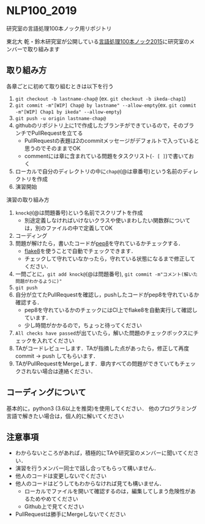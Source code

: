 # NLP100\_2019
研究室の言語処理100本ノック用リポジトリ

東北大 乾・鈴木研究室が公開している[言語処理100本ノック2015](http://www.cl.ecei.tohoku.ac.jp/nlp100/)に研究室のメンバーで取り組みます


## 取り組み方

各章ごとに初めて取り組むときは以下を行う
1. `git checkout -b lastname-chap@` (ex. `git checkout -b ikeda-chap1`)
2. `git commit -m"[WIP] Chap@ by lastname" --allow-empty`(ex. `git commit -m"[WIP] Chap1 by ikeda" --allow-empty`)
3. `git push -u origin lastname-chap@`
4. githubのリポジトリ上に1で作成したブランチができているので，そのブランチでPullRequestを立てる
    - PullRequestの表題は2のcommitメッセージがデフォルトで入っていると思うのでそのままでOK
    - commentには章に含まれている問題をタスクリスト(`- [ ]`)で書いておく
5. ローカルで自分のディレクトリの中に`chap@`(@は章番号)という名前のディレクトリを作成
6. 演習開始

演習の取り組み方
1. `knock@`(@は問題番号)という名前でスクリプトを作成
    - 別途定義しなければいけないクラスや使いまわしたい関数群については，別のファイルの中で定義してOK
2. コーディング
3. 問題が解けたら，書いたコードが[pep8](https://pep8-ja.readthedocs.io/ja/latest/)を守れているかチェックする．
    - [flake8](http://flake8.pycqa.org/en/latest/)を使うことで自動でチェックできます．
    - チェックして守れていなかったら，守れている状態になるまで修正してください．
4. 一問ごとに，`git add knock@`(@は問題番号), `git commit -m"コメント(解いた問題がわかるように)"`
5. `git push`
6. 自分が立てたPullRequestを確認し，pushしたコードがpep8を守れているか確認する．
    - pep8を守れているかのチェックにはCI上でflake8を自動実行して確認しています．
    - 少し時間がかかるので，ちょっと待ってください
7. `All checks have passed`が出ていたら，解いた問題のチェックボックスにチェックを入れてください
8. TAがコードレビューします．TAが指摘した点があったら，修正して再度commit -> push してもらいます．
9. TAがPullRequestをMergeします．章内すべての問題ができていてもチェックされない場合は連絡ください．


## コーディングについて

基本的に，python3 (3.6以上を推奨)を使用してください．
他のプログラミング言語で解きたい場合は，個人的に解いてください

## 注意事項
- わからないところがあれば，積極的にTAや研究室のメンバーに聞いてください．
- 演習を行うメンバー同士で話し合ってもらって構いません．
- 他人のコードは変更しないでください
- 他人のコードはどうしてもわからなければ見ても構いません．
    - ローカルでファイルを開いて確認するのは，編集してしまう危険性があるためやめてください
    - Github上で見てください
- PullRequestは勝手にMergeしないでください

